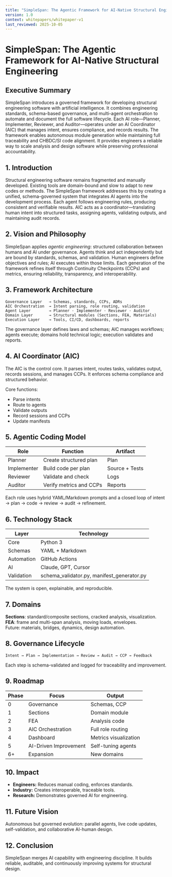 ```yaml
---
title: "SimpleSpan: The Agentic Framework for AI-Native Structural Engineering"
version: 1.0
context: whitepapers/whitepaper-v1
last_reviewed: 2025-10-05
---
```


# SimpleSpan: The Agentic Framework for AI-Native Structural Engineering

## Executive Summary
SimpleSpan introduces a governed framework for developing structural engineering software with artificial intelligence.
It combines engineering standards, schema-based governance, and multi-agent orchestration to automate and document the full software lifecycle.
Each AI role—Planner, Implementer, Reviewer, and Auditor—operates under an AI Coordinator (AIC) that manages intent, ensures compliance, and records results.
The framework enables autonomous module generation while maintaining full traceability and CHBDC/SI code alignment.
It provides engineers a reliable way to scale analysis and design software while preserving professional accountability.

## 1. Introduction
Structural engineering software remains fragmented and manually developed.
Existing tools are domain-bound and slow to adapt to new codes or methods.
The SimpleSpan framework addresses this by creating a unified, schema-governed system that integrates AI agents into the development process.
Each agent follows engineering rules, producing consistent and verifiable results.
AIC acts as a coordinator—translating human intent into structured tasks, assigning agents, validating outputs, and maintaining audit records.

## 2. Vision and Philosophy
SimpleSpan applies *agentic engineering*: structured collaboration between humans and AI under governance.
Agents think and act independently but are bound by standards, schemas, and validation.
Human engineers define objectives and rules; AI executes within those limits.
Each generation of the framework refines itself through Continuity Checkpoints (CCPs) and metrics, ensuring reliability, transparency, and interoperability.

## 3. Framework Architecture
```
Governance Layer   → Schemas, standards, CCPs, ADRs
AIC Orchestration  → Intent parsing, role routing, validation
Agent Layer        → Planner · Implementer · Reviewer · Auditor
Domain Layer       → Structural modules (Sections, FEA, Materials)
Execution Layer    → Tools, CI/CD, dashboards, reports
```
The governance layer defines laws and schemas; AIC manages workflows; agents execute; domains hold technical logic; execution validates and reports.

## 4. AI Coordinator (AIC)
The AIC is the control core.
It parses intent, routes tasks, validates output, records sessions, and manages CCPs.
It enforces schema compliance and structured behavior.

Core functions:
- Parse intents
- Route to agents
- Validate outputs
- Record sessions and CCPs
- Update manifests

## 5. Agentic Coding Model
| Role | Function | Artifact |
|------|-----------|----------|
| Planner | Create structured plan | Plan |
| Implementer | Build code per plan | Source + Tests |
| Reviewer | Validate and check | Logs |
| Auditor | Verify metrics and CCPs | Reports |

Each role uses hybrid YAML/Markdown prompts and a closed loop of intent → plan → code → review → audit → refinement.

## 6. Technology Stack
| Layer | Technology |
|--------|-------------|
| Core | Python 3 |
| Schemas | YAML + Markdown |
| Automation | GitHub Actions |
| AI | Claude, GPT, Cursor |
| Validation | schema_validator.py, manifest_generator.py |
The system is open, explainable, and reproducible.

## 7. Domains
**Sections**: standard/composite sections, cracked analysis, visualization.  
**FEA**: frame and multi-span analysis, moving loads, envelopes.  
Future: materials, bridges, dynamics, design automation.

## 8. Governance Lifecycle
```
Intent → Plan → Implementation → Review → Audit → CCP → Feedback
```
Each step is schema-validated and logged for traceability and improvement.

## 9. Roadmap
| Phase | Focus | Output |
|-------|--------|--------|
| 0 | Governance | Schemas, CCP |
| 1 | Sections | Domain module |
| 2 | FEA | Analysis code |
| 3 | AIC Orchestration | Full role routing |
| 4 | Dashboard | Metrics visualization |
| 5 | AI-Driven Improvement | Self-tuning agents |
| 6+ | Expansion | New domains |

## 10. Impact
- **Engineers:** Reduces manual coding, enforces standards.  
- **Industry:** Creates interoperable, traceable tools.  
- **Research:** Demonstrates governed AI for engineering.

## 11. Future Vision
Autonomous but governed evolution:
parallel agents, live code updates, self-validation, and collaborative AI-human design.

## 12. Conclusion
SimpleSpan merges AI capability with engineering discipline.
It builds reliable, auditable, and continuously improving systems for structural design.
